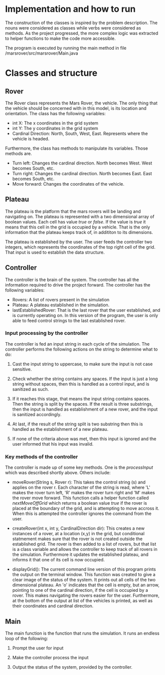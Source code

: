 # Implementation and how to run

The construction of the classes is inspired by the problem description. 
The nouns were considered as classes while verbs were considered as methods.
As the project progressed, the more complex logic was extracted to helper functions to make the code more accessible. 

The program is executed by running the main method in file /marsrover/src/marsrover/Main.java

# Classes and structure
## Rover

The Rover class represents the Mars Rover, the vehicle. The only thing that the vehicle should be concerned with in this model, 
is its location and orientation. The class has the following variables:

* int X: The x coordinates in the grid system
* int Y: The y coordinates in the grid system
* Cardinal Direction: North, South, West, East. Represents where the vehicle is headed.

Furthermore, the class has methods to manipulate its variables. Those methods are.

* Turn left: Changes the cardinal direction. North becomes West. West becomes South, etc.
* Turn right: Changes the cardinal direction. North becomes East. East becomes South, etc.
* Move forward: Changes the coordinates of the vehicle. 

## Plateau

The plateau is the platform that the mars rovers will be landing and navigating on. 
The plateau is represented with a two dimensional array of boolean values. Each cell has value _true_ or _false_.
If the value is _true_ it means that this cell in the grid is occupied by a vehicle. That is the only information
that the plateau keeps track of, in addititon to its dimensions. 

The plateau is established by the user. The user feeds the controller two integers, which represents the coordinates of the top
right cell of the grid. That input is used to establish the data structure.

## Controller

The controller is the brain of the system. The controller has all the information required to drive the project forward.
The controller has the following variables:

* Rovers: A list of rovers present in the simulation
* Plateau: A plateau established in the simulation.
* lastEstablishedRover: That is the last rover that the user established, and is currently operating on. 
In this version of the program, the user is only able to feed control strings to the last established rover.

### Input processing by the controller

The controller is fed an input string in each cycle of the simulation. 
The controller performs the following actions on the string to determine what to do:

1. Cast the input string to uppercase, to make sure the input is not case sensitive. 

2. Check whether the string contains any spaces. If the input is just a long string without spaces,
then this is handled as a control input, and is sanitized as such.

3. If it reaches this stage, that means the input string contains spaces. Then the string is split by the spaces.
If the result is three substrings, then the input is handled as establishment of a new rover, and the input is sanitized accordingly.

4. At last, if the result of the string split is two substring then this is handled as the establishment of a new plateau.

5. If none of the criteria above was met, then this input is ignored and the user informed that his input was invalid.

### Key methods of the controller

The controller is made up of some key methods. One is the _processInput_ which was described shortly above. Others include:

* moveRover(String s, Rover r): This takes the control string (s) and applies on the rover r. Each character of the string
is read, where 'L' makes the rover turn left, 'R' makes the rover turn right and 'M' makes the rover move forward. 
This function calls a helper function called _nextMoveOffGrid_ which returns a boolean value _true_ if the rover is placed
at the boundary of the grid, and is attempting to move accross it. When this is attempted the controller ignores the command
from the user.

* createRover(int x, int y, CardinalDirection dir): This creates a new instances of a rover, at a location (x,y) in the grid,
but conditional statmement makes sure that the rover is not created outside the established grid. The rover is then added to a 
list of rovers, but that list is a class variable and allows the controller to keep track of all rovers in the simulation.
Furthermore it updates the established plateau, and informs it that one of its cell is now occupied.

* displayGrid(): The current command line version of this program prints the output on the terminal window. This function
was created to give a clear image of the status of the system. It prints out all cells of the two dimensional plateau. An 'o' 
indicates that the cell is empty, but an arrow, pointing to one of the cardinal direction, if the cell is occupied by a rover.
This makes navigating the rovers easier for the user. Furthermore, at the bottom of the output at list of the vehicles is printed,
as well as their coordinates and cardinal direction.

## Main

The main function is the function that runs the simulation. It runs an endless loop of the following:

1. Prompt the user for input

2. Make the controller process the input

3. Output the status of the system, provided by the controller.


